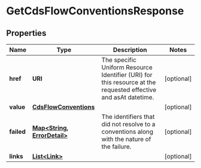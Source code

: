 

# GetCdsFlowConventionsResponse


## Properties

| Name | Type | Description | Notes |
|------------ | ------------- | ------------- | -------------|
|**href** | **URI** | The specific Uniform Resource Identifier (URI) for this resource at the requested effective and asAt datetime. |  [optional] |
|**value** | [**CdsFlowConventions**](CdsFlowConventions.md) |  |  [optional] |
|**failed** | [**Map&lt;String, ErrorDetail&gt;**](ErrorDetail.md) | The identifiers that did not resolve to a conventions along with the nature of the failure. |  [optional] |
|**links** | [**List&lt;Link&gt;**](Link.md) |  |  [optional] |



